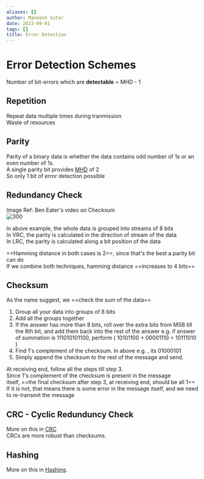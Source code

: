 ```yaml
---
aliases: []
author: Maneesh Sutar
date: 2023-09-01
tags: []
title: Error Detection
---
```


# Error Detection Schemes

Number of bit-errors which are **detectable** = MHD - 1

## Repetition

Repeat data multiple times during tranmission  
Waste of resources

## Parity

Parity of a binary data is whether the data contains odd number of 1s or an even number of 1s.  
A single parity bit provides [MHD](hamming_distance.md) of 2  
So only 1 bit of error detection possible

## Redundancy Check

Image Ref: Ben Eater's video on Checksum  
![300](Artifacts/vrc_lrc.png)

In above example, the whole data is grouped into streams of 8 bits  
In VRC, the parity is calculated in the direction of stream of the data  
In LRC, the parity is calculated along a bit position of the data

==Hamming distance in both cases is 2==, since that's the best a parity bit can do  
If we combine both techniques, hamming distance ==increases to 4 bits==

## Checksum

As the name suggest, we ==check the sum of the data==

1. Group all your data into groups of 8 bits
1. Add all the groups together
1. If the answer has more than 8 bits, roll over the extra bits from MSB till the 8th bit, and add them back into the rest of the answer  e.g. if answer of summation is 111010101100, perform ( 10101100 + 00001110 = 10111010 )
1. Find 1's complement of the checksum. In above e.g. , its 01000101
1. Simply append the checksum to the rest of the message and send.

At receiving end, follow all the steps till step 3.  
Since 1's complement of the checksum is present in the message itself, ==the final checksum after step 3, at receiving end, should be all 1==  
If it is not, that means there is some error in the message itself, and we need to re-transmit the message

## CRC - Cyclic Redunduncy Check

More on this in [CRC](crc.md)  
CRCs are more robust than checksums.

## Hashing

More on this in [Hashing](hashing.md).

